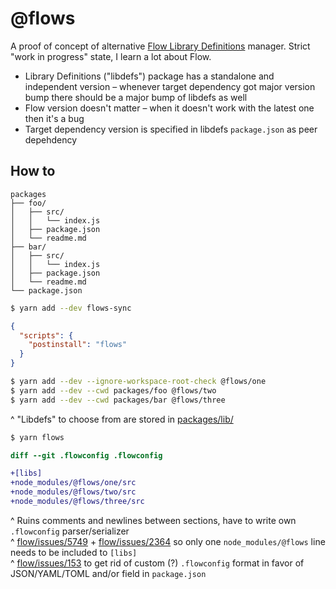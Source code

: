 # @flows

A proof of concept of alternative [Flow Library Definitions](https://flow.org/en/docs/libdefs/) manager. Strict "work in progress" state, I learn a lot about Flow.

* Library Definitions ("libdefs") package has a standalone and independent version – whenever target dependency got major version bump there should be a major bump of libdefs as well
* Flow version doesn't matter – when it doesn't work with the latest one then it's a bug
* Target dependency version is specified in libdefs `package.json` as peer depehdency

## How to

```
packages
├── foo/
│   ├── src/
│   │   └── index.js
│   ├── package.json
│   └── readme.md
├── bar/
│   ├── src/
│   │   └── index.js
│   ├── package.json
│   └── readme.md
└── package.json
```

```sh
$ yarn add --dev flows-sync
```

```json
{
  "scripts": {
    "postinstall": "flows"
  }
}
```

```sh
$ yarn add --dev --ignore-workspace-root-check @flows/one
$ yarn add --dev --cwd packages/foo @flows/two
$ yarn add --dev --cwd packages/bar @flows/three
```

^ "Libdefs" to choose from are stored in [packages/lib/](packages/lib)

```sh
$ yarn flows
```

```diff
diff --git .flowconfig .flowconfig

+[libs]
+node_modules/@flows/one/src
+node_modules/@flows/two/src
+node_modules/@flows/three/src
```

^ Ruins comments and newlines between sections, have to write own `.flowconfig` parser/serializer<br/>
^ [flow/issues/5749](https://github.com/facebook/flow/issues/5749) +  [flow/issues/2364](https://github.com/facebook/flow/issues/2364) so only one `node_modules/@flows` line needs to be included to `[libs]`<br/>
^ [flow/issues/153](https://github.com/facebook/flow/issues/153) to get rid of custom (?) `.flowconfig` format in favor of JSON/YAML/TOML and/or field in `package.json`
